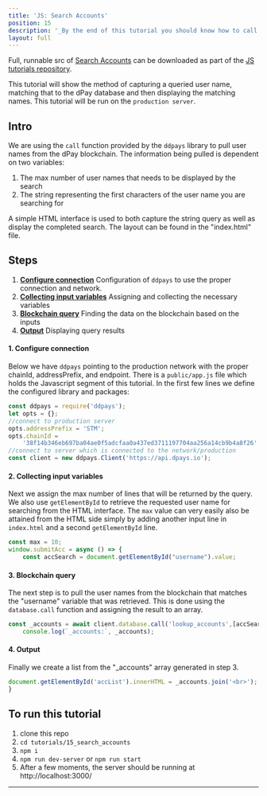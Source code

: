 ```yaml
---
title: 'JS: Search Accounts'
position: 15
description: '_By the end of this tutorial you should know how to call a list of user names from the dPay blockchain_'
layout: full
---              
```

<span class="fa-pull-left top-of-tutorial-repo-link"><span class="first-word">Full</span>, runnable src of [Search Accounts](https://github.com/dpays/developer-docs-tutorials-js/tree/master/tutorials/15_search_accounts) can be downloaded as part of the [JS tutorials repository](https://github.com/dpays/developer-docs-tutorials-js).</span>
<br>



This tutorial will show the method of capturing a queried user name, matching that to the dPay database and then displaying the matching names. This tutorial will be run on the `production server`.

## Intro

We are using the `call` function provided by the `ddpays` library to pull user names from the dPay blockchain. The information being pulled is dependent on two variables:

1.  The max number of user names that needs to be displayed by the search
2.  The string representing the first characters of the user name you are searching for

A simple HTML interface is used to both capture the string query as well as display the completed search. The layout can be found in the "index.html" file.

## Steps

1. [**Configure connection**](#configure_connection) Configuration of `ddpays` to use the proper connection and network.
2. [**Collecting input variables**](#collecting_input_variables) Assigning and collecting the necessary variables
3. [**Blockchain query**](#blockchain_query) Finding the data on the blockchain based on the inputs
4. [**Output**](#output) Displaying query results


#### 1. **Configure connection**<a name="configure_connection"></a>

Below we have `ddpays` pointing to the production network with the proper chainId, addressPrefix, and endpoint. There is a `public/app.js` file which holds the Javascript segment of this tutorial. In the first few lines we define the configured library and packages:

```javascript
const ddpays = require('ddpays');
let opts = {};
//connect to production server
opts.addressPrefix = 'STM';
opts.chainId =
	'38f14b346eb697ba04ae0f5adcfaa0a437ed3711197704aa256a14cb9b4a8f26';
//connect to server which is connected to the network/production
const client = new ddpays.Client('https://api.dpays.io');
```

#### 2.  **Collecting input variables**<a name="collecting_input_variables"></a>

Next we assign the max number of lines that will be returned by the query. We also use `getElementById` to retrieve the requested user name for searching from the HTML interface. The `max` value can very easily also be attained from the HTML side simply by adding another input line in `index.html` and a second `getElementById` line.

```javascript
const max = 10;
window.submitAcc = async () => {
    const accSearch = document.getElementById("username").value;
```

#### 3.  **Blockchain query**<a name="blockchain_query"></a>

The next step is to pull the user names from the blockchain that matches the "username" variable that was retrieved. This is done using the `database.call` function and assigning the result to an array.

```javascript
const _accounts = await client.database.call('lookup_accounts',[accSearch, max]);
    console.log(`_accounts:`, _accounts);
```

#### 4.  **Output**<a name="output"></a>

Finally we create a list from the "_accounts" array generated in step 3.

```javascript
document.getElementById('accList').innerHTML = _accounts.join('<br>');
}
```

## To run this tutorial

1.  clone this repo
2.  `cd tutorials/15_search_accounts`
3.  `npm i`
4.  `npm run dev-server` or `npm run start`
5.  After a few moments, the server should be running at http://localhost:3000/

---

